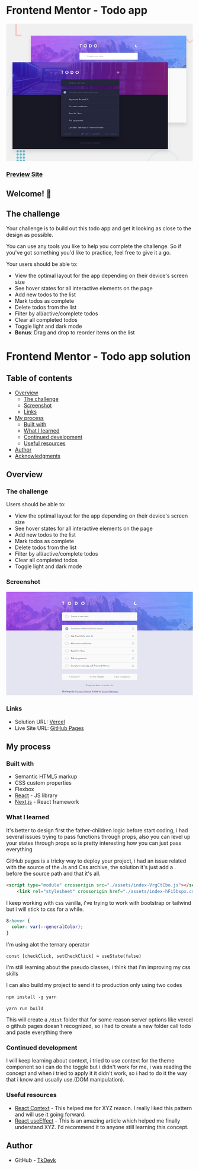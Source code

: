 # Frontend Mentor - Todo app

![Design preview for the Todo app coding challenge](./design/desktop-preview.jpg)

  <h3>
    <a href="http://notepaddevk.s3-website-us-east-1.amazonaws.com/">
      Preview Site
    </a>
  </h3>

## Welcome! 👋


## The challenge

Your challenge is to build out this todo app and get it looking as close to the design as possible.

You can use any tools you like to help you complete the challenge. So if you've got something you'd like to practice, feel free to give it a go.

Your users should be able to:

- View the optimal layout for the app depending on their device's screen size
- See hover states for all interactive elements on the page
- Add new todos to the list
- Mark todos as complete
- Delete todos from the list
- Filter by all/active/complete todos
- Clear all completed todos
- Toggle light and dark mode
- **Bonus**: Drag and drop to reorder items on the list

# Frontend Mentor - Todo app solution

## Table of contents

- [Overview](#overview)
  - [The challenge](#the-challenge)
  - [Screenshot](#screenshot)
  - [Links](#links)
- [My process](#my-process)
  - [Built with](#built-with)
  - [What I learned](#what-i-learned)
  - [Continued development](#continued-development)
  - [Useful resources](#useful-resources)
- [Author](#author)
- [Acknowledgments](#acknowledgments)



## Overview

### The challenge

Users should be able to:

- View the optimal layout for the app depending on their device's screen size
- See hover states for all interactive elements on the page
- Add new todos to the list
- Mark todos as complete
- Delete todos from the list
- Filter by all/active/complete todos
- Clear all completed todos
- Toggle light and dark mode

### Screenshot

![](./screenshot.PNG)


### Links

- Solution URL: [Vercel](https://tk-devk-github-io.vercel.app/)
- Live Site URL: [GitHub Pages](https://tkdevk.github.io/Front-end-Challenges/todo-app-main/todo/)

## My process

### Built with

- Semantic HTML5 markup
- CSS custom properties
- Flexbox
- [React](https://reactjs.org/) - JS library
- [Next.js](https://nextjs.org/) - React framework

### What I learned

It's better to design first the father-children logic before start coding, i had several issues trying to pass functions through props, also you can level up your states through props so is pretty interesting how you can just pass everything

GitHub pages is a tricky way to deploy your project, i had an issue related with the source of the Js and Css archive, the solution it's just add a . before the source path and that it's all.
```html
<script type="module" crossorigin src="./assets/index-VrgCtCbo.js"></script>
    <link rel="stylesheet" crossorigin href="./assets/index-hFi5bspx.css"></h1>
```
I keep working with css vanilla, i've trying to work with bootstrap or tailwind but i will stick to css for a while.

```css
8:hover {
  color: var(--generalColor);
}
```
I'm using alot the ternary operator 
```React
const [checkClick, setCheckClick] = useState(false)

```
I'm still learning about the pseudo classes, i think that i'm improving my css skills

I can also build my project to send it to production only using two codes

`npm install -g yarn`

`yarn run build`

This will create a `/dist` folder that for some reason server options like vercel o github pages doesn't recognized, so i had to create a new folder call todo and paste everything there



### Continued development

I will keep learning about context, i tried to use context for the theme component so i can do the toggle but i didn't work for me, i was reading the concept and when i tried to apply it it didn't work, so i had to do it the way that i know and usually use.(DOM manipulation).

### Useful resources

- [React Context](https://react.dev/learn/scaling-up-with-reducer-and-context) - This helped me for XYZ reason. I really liked this pattern and will use it going forward.
- [React useEffect](https://react.dev/reference/react/useEffect) - This is an amazing article which helped me finally understand XYZ. I'd recommend it to anyone still learning this concept.

## Author

- GitHub - [TkDevk](https://github.com/TkDevk)
